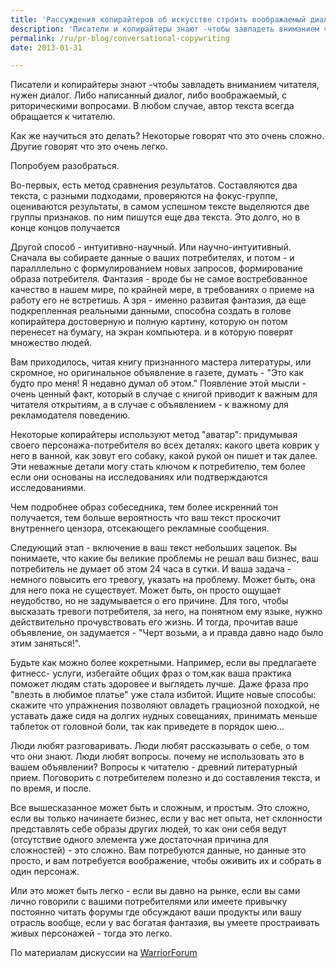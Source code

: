 ```yaml
---
title: 'Рассуждения копирайтеров об искусстве строить воображаемый диалог с потребителем'
description: 'Писатели и копирайтеры знают -чтобы завладеть вниманием читателя, нужен диалог. Либо написанный диалог, либо воображаемый, с риторическими вопросами. В любом случае, автор текста всегда обращается к читателю.'
permalink: /ru/pr-blog/conversational-copywriting
date: 2013-01-31

---
```


Писатели и копирайтеры знают  -чтобы завладеть вниманием читателя, нужен диалог. Либо написанный диалог, либо воображаемый, с риторическими вопросами. В любом случае, автор текста всегда обращается к читателю.

Как же  научиться это делать? Некоторые говорят что это очень сложно. Другие говорят что это очень легко.

Попробуем разобраться.

Во-первых, есть метод сравнения результатов. Составляются два текста, с разными подходами, проверяются на фокус-группе, оцениваются результаты, в самом успешном тексте выделяются две группы признаков. по ним пишутся еще два текста. Это долго, но в конце концов получается

Другой способ - интуитивно-научный. Или научно-интуитивный. Сначала вы собираете данные  о ваших потребителях, и потом - и паралллельно с формулированием новых запросов, формирование образа потребителя. Фантазия - вроде бы не самое востребованное качество в нашем мире, по крайней мере, в требованиях о приеме на работу его не встретишь. А зря - именно развитая фантазия, да еще подкрепленная реальными данными, способна создать в голове копирайтера достоверную и полную картину, которую он потом перенесет на бумагу, на экран компьютера. и в которую поверят множество людей.

Вам приходилось, читая книгу признанного мастера литературы, или скромное, но оригинальное объявление в газете, думать - "Это как будто про меня! Я недавно думал об этом." Появление этой мысли - очень ценный факт, который в случае с книгой приводит к важным для читателя открытиям, а в случае с объявлением - к важному для рекламодателя поведению.

Некоторые копирайтеры используют метод "аватар": придумывая своего персонажа-потребителя во всех деталях: какого цвета коврик у него в ванной, как зовут его собаку, какой рукой он пишет и так далее. Эти неважные детали могу стать ключом к потребителю, тем более если они основаны на исследованиях или подтверждаются исследованиями.

Чем подробнее образ собеседника, тем более искренний тон получается, тем больше вероятность что ваш текст проскочит внутреннего цензора, отсекающего рекламные сообщения.

Следующий этап - включение в ваш текст небольших зацепок. Вы понимаете, что какие бы великие проблемы не решал ваш бизнес, ваш потребитель не думает об этом 24 часа в сутки. И ваша задача - немного повысить его тревогу, указать на проблему. Может быть, она для него пока не существует. Может быть, он просто ощущает неудобство, но не задумывается  о его причине. Для того, чтобы высказать тревоги потребителя, за него, на понятном ему языке, нужно действительно прочувствовать его жизнь. И тогда, прочитав ваше объявление, он задумается - "Черт возьми, а и правда давно надо было этим заняться!".

Будьте как можно более кокретными. Например, если вы предлагаете фитнесс- услуги, избегайте общих фраз о том,как ваша практика поможет людям стать здоровее и выглядеть лучше. Даже фраза про "влезть в любимое платье" уже стала избитой. Ищите новые способы: скажите что упражнения позволяют овладеть грациозной походкой, не уставать  даже сидя на долгих нудных совещаниях, принимать меньше таблеток от головной боли, так как приведете в порядок шею...

Люди любят разговаривать. Люди любят рассказывать о себе, о том что они знают. Люди любят вопросы. почему не использовать это в вашем объявлении? Вопросы к читателю - древний литературный прием. Поговорить с потребителем полезно и до составления текста, и по время, и после.

Все вышесказанное может быть и сложным, и простым. Это сложно, если вы только начинаете бизнес, если у вас нет опыта, нет склонности представлять себе образы других людей, то как они себя ведут (отсутствие одного элемента уже достаточная причина для сложностей) - это сложно. Вам потребуются данные, но данные это просто, и вам потребуется воображение, чтобы оживить их и собрать в один персонаж.

Или это может быть легко - если вы давно на рынке, если вы сами лично говорили с вашими потребителями или имеете привычку постоянно читать форумы где обсуждают ваши продукты или вашу отрасль вообще, если у вас богатая фантазия, вы умеете простраивать живых персонажей - тогда это легко.

По материалам дискуссии на <a href="http://www.warriorforum.com/copywriting-forum/748462-conversational-copywriting.html">WarriorForum</a>


